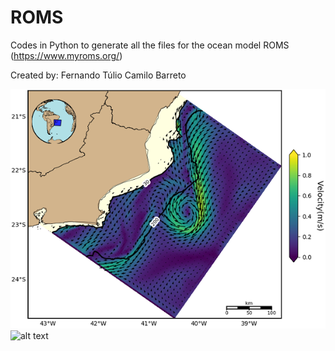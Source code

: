 # ROMS

Codes in Python to generate all the files for the ocean model ROMS (https://www.myroms.org/)

Created by: Fernando Túlio Camilo Barreto

![alt text](https://github.com/fernandotcbarreto/stuff/blob/main/vst.png)
![alt text](https://github.com/fernandotcbarreto/stuff/blob/main/myimage2.gif)

